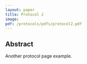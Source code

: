 ```yaml
---
layout: paper
title: Protocol 2
image:
pdf: /protocols/pdfs/protocol2.pdf
---
```


## Abstract

Another protocol page example.
